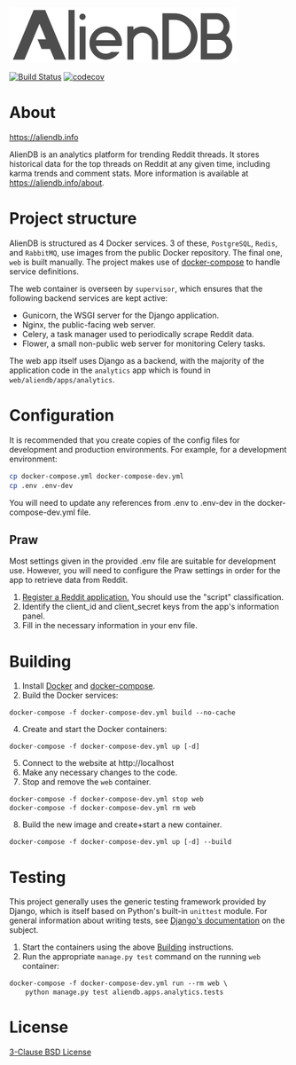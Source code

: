 ![AlienDB Header](./res/aliendb_header.png)

[![Build Status](https://travis-ci.org/xgi/aliendb.svg?branch=master)](https://travis-ci.org/xgi/aliendb) [![codecov](https://codecov.io/gh/xgi/aliendb/branch/master/graph/badge.svg)](https://codecov.io/gh/xgi/aliendb)

# About

https://aliendb.info

AlienDB is an analytics platform for trending Reddit threads. It stores historical data for the top threads on Reddit at any given time, including karma trends and comment stats. More information is available at https://aliendb.info/about.

# Project structure
AlienDB is structured as 4 Docker services. 3 of these, `PostgreSQL`, `Redis`, and `RabbitMQ`, use images from the public Docker repository. The final one, `web` is built manually. The project makes use of [docker-compose](https://docs.docker.com/compose/) to handle service definitions.

The web container is overseen by `supervisor`, which ensures that the following backend services are kept active:
* Gunicorn, the WSGI server for the Django application.
* Nginx, the public-facing web server.
* Celery, a task manager used to periodically scrape Reddit data.
* Flower, a small non-public web server for monitoring Celery tasks.

The web app itself uses Django as a backend, with the majority of the application code in the `analytics` app which is found in `web/aliendb/apps/analytics`. 

# Configuration
It is recommended that you create copies of the config files for development and production environments. For example, for a development environment:
```bash
cp docker-compose.yml docker-compose-dev.yml
cp .env .env-dev
```
You will need to update any references from .env to .env-dev in the docker-compose-dev.yml file.

## Praw
Most settings given in the provided .env file are suitable for development use. However, you will need to configure the Praw settings in order for the app to retrieve data from Reddit.

1. [Register a Reddit application.](https://github.com/reddit/reddit/wiki/OAuth2#getting-started) You should use the "script" classification.
2. Identify the client_id and client_secret keys from the app's information panel.
3. Fill in the necessary information in your env file.


# Building
1. Install [Docker](https://docs.docker.com/) and [docker-compose](https://docs.docker.com/compose/).
3. Build the Docker services:
```
docker-compose -f docker-compose-dev.yml build --no-cache
```
4. Create and start the Docker containers:
```
docker-compose -f docker-compose-dev.yml up [-d]
```
5. Connect to the website at http://localhost
6. Make any necessary changes to the code.
7. Stop and remove the `web` container.
```
docker-compose -f docker-compose-dev.yml stop web
docker-compose -f docker-compose-dev.yml rm web
```
8. Build the new image and create+start a new container.
```
docker-compose -f docker-compose-dev.yml up [-d] --build
```

# Testing
This project generally uses the generic testing framework provided by Django, which is itself based on Python's built-in `unittest` module. For general information about writing tests, see [Django's documentation](https://docs.djangoproject.com/en/2.0/topics/testing/) on the subject.

1. Start the containers using the above [Building](#building) instructions.
2. Run the appropriate `manage.py test` command on the running `web` container:
```
docker-compose -f docker-compose-dev.yml run --rm web \
    python manage.py test aliendb.apps.analytics.tests
```

# License
[3-Clause BSD License](https://github.com/xgi/aliendb/blob/master/LICENSE.txt)